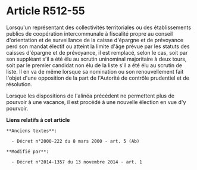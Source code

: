 # Article R512-55

Lorsqu'un représentant des collectivités territoriales ou des établissements publics de coopération intercommunale à
fiscalité propre au conseil d'orientation et de surveillance de la caisse d'épargne et de prévoyance perd son mandat électif
ou atteint la limite d'âge prévue par les statuts des caisses d'épargne et de prévoyance, il est remplacé, selon le cas, soit
par son suppléant s'il a été élu au scrutin uninominal majoritaire à deux tours, soit par le premier candidat non élu de la
liste s'il a été élu au scrutin de liste. Il en va de même lorsque sa nomination ou son renouvellement fait l'objet d'une
opposition de la part de l'Autorité de contrôle prudentiel et de résolution.

Lorsque les dispositions de l'alinéa précédent ne permettent plus de pourvoir à une vacance, il est procédé à une nouvelle
élection en vue d'y pourvoir.

**Liens relatifs à cet article**

	**Anciens textes**:

	  - Décret n°2000-222 du 8 mars 2000 - art. 5 (Ab)

	**Modifié par**:

	  - Décret n°2014-1357 du 13 novembre 2014 - art. 1
